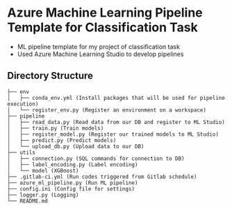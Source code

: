 # Azure Machine Learning Pipeline Template for Classification Task

- ML pipeline template for my project of classification task
- Used Azure Machine Learning Studio to develop pipelines

## Directory Structure
```
├── env
│   ├── conda_env.yml (Install packages that will be used for pipeline execution)
│   └── register_env.py (Register an environment on a workspace)
├── pipeline
│   ├── read_data.py (Read data from our DB and register to ML Studio)
│   ├── train.py (Train models)
│   ├── register_model.py (Register our trained models to ML Studio)
│   ├── predict.py (Predict models)
│   └── upload_db.py (Upload data to our DB)
├── utils
│   ├── connection.py (SQL commands for connection to DB)
│   ├── label_encoding.py (Label encoding)
│   └── model (XGBoost)
├── .gitlab-ci.yml (Run codes triggered from Gitlab schedule)
├── azure_ml_pipeline.py (Run ML pipeline)
├── config.ini (Config file for settings)
├── logger.py (Logging)
└── README.md
```
